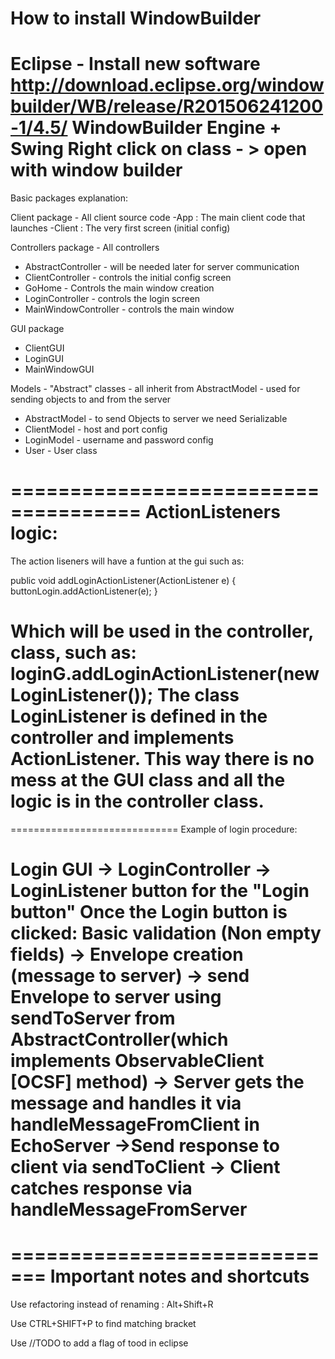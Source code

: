 How to install WindowBuilder
===========================
Eclipse - Install new software
http://download.eclipse.org/windowbuilder/WB/release/R201506241200-1/4.5/
WindowBuilder Engine + Swing
Right click on class - > open with window builder 
======================================

Basic packages explanation:

Client package - All client source code
-App : The main client code that launches
-Client : The very first screen (initial config)

Controllers package - All controllers
* AbstractController - will be needed later for server communication
* ClientController - controls the initial config screen
* GoHome - Controls the main window creation
* LoginController - controls the login screen
* MainWindowController - controls the main window


GUI package
* ClientGUI
* LoginGUI
* MainWindowGUI

Models - "Abstract" classes - all inherit from AbstractModel - used for sending objects to and from the server
* AbstractModel - to send Objects to server we need Serializable 
* ClientModel - host and port config
* LoginModel - username and password config
* User - User class


=====================================
ActionListeners logic:
=====================================
The action liseners will have a funtion at the gui such as:

public void addLoginActionListener(ActionListener e)
	{
		buttonLogin.addActionListener(e);
	}
	
Which will be used in the controller, class, such as:
loginG.addLoginActionListener(new LoginListener());
The class LoginListener is defined in the controller and implements ActionListener.
This way there is no mess at the GUI class and all the logic is in the controller class.
=====================================


=============================
Example of login procedure:

Login GUI -> LoginController -> LoginListener button for the "Login button"
Once the Login button is clicked: Basic validation (Non empty fields) -> Envelope creation (message to server) -> send Envelope to server using sendToServer from AbstractController(which implements ObservableClient [OCSF] method) ->
Server gets the message and handles it via handleMessageFromClient in EchoServer ->Send response to client via sendToClient -> Client catches response via handleMessageFromServer
============================

=============================
Important notes and shortcuts
=============================
Use refactoring instead of renaming : Alt+Shift+R


Use CTRL+SHIFT+P to find matching bracket

Use //TODO <text here> to add a flag of tood in eclipse
